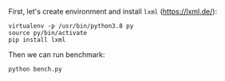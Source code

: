 First, let's create environment and install `lxml` (https://lxml.de/):

```
virtualenv -p /usr/bin/python3.8 py
source py/bin/activate
pip install lxml
```

Then we can run benchmark:

```
python bench.py
```


